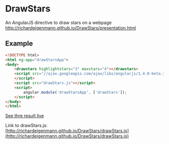 DrawStars
=========

An AngularJS directive to draw stars on a webpage
http://richardeigenmann.github.io/DrawStars/presentation.html

## Example
```html
<!DOCTYPE html>
<html ng-app="drawStarsApp">
<body>
    <drawstars highlightstars="3" maxstars="4"></drawstars>
    <script src="//ajax.googleapis.com/ajax/libs/angularjs/1.4.0-beta.3/angular.min.js">
    </script>
    <script src="drawStars.js"></script>
    <script>
        angular.module('drawStarsApp', ['drawStars']);
    </script>
</body>
</html>
```

[See thre result live](http://richardeigenmann.github.io/DrawStars/drawStarsApp.html)

Link to drawStars.js: [http://richardeigenmann.github.io/DrawStars/drawStars.js](http://richardeigenmann.github.io/DrawStars/drawStars.js)



<!-- 
Reminder for self how to build the presentation:
npm install grunt -g
grunt
copy files from public_html/build to branch gh-pages
-->

